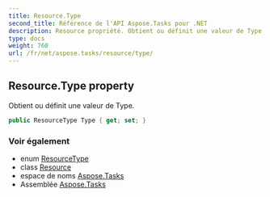 ```yaml
---
title: Resource.Type
second_title: Référence de l'API Aspose.Tasks pour .NET
description: Resource propriété. Obtient ou définit une valeur de Type.
type: docs
weight: 760
url: /fr/net/aspose.tasks/resource/type/
---
```

## Resource.Type property

Obtient ou définit une valeur de Type.

```csharp
public ResourceType Type { get; set; }
```

### Voir également

* enum [ResourceType](../../resourcetype/)
* class [Resource](../)
* espace de noms [Aspose.Tasks](../../resource/)
* Assemblée [Aspose.Tasks](../../../)



